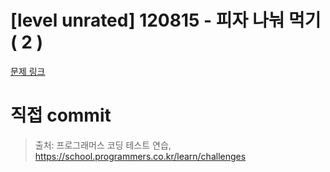 # [level unrated] 120815 - 피자 나눠 먹기 ( 2 )

[문제 링크](https://school.programmers.co.kr/learn/courses/30/lessons/120815)

# 직접 commit

> 출처: 프로그래머스 코딩 테스트 연습, https://school.programmers.co.kr/learn/challenges
